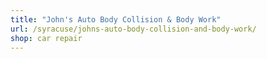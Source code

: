 ```yaml
---
title: "John's Auto Body Collision & Body Work"
url: /syracuse/johns-auto-body-collision-and-body-work/
shop: car repair
---
```

